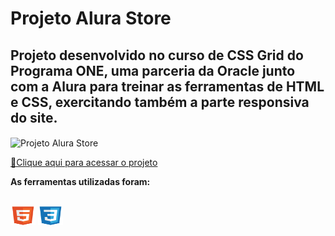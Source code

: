 ## <h1>Projeto Alura Store</h1>
<h2>Projeto desenvolvido no curso de CSS Grid do Programa ONE, uma parceria da Oracle junto com a Alura para treinar as ferramentas de HTML e CSS, exercitando também a parte responsiva do site.</h2>

<img align="center" alt="Projeto Alura Store" src="https://i.postimg.cc/v8SKnrPx/projeto-alura-store.png">

[🔗Clique aqui para acessar o projeto](https://davivieira10.github.io/projeto-alura-store/)

<b>As ferramentas utilizadas foram:</b>
<div style="display: inline_block"><br>
  <img align="center" alt="Davi-HTML" height="30" width="40" src="https://raw.githubusercontent.com/devicons/devicon/master/icons/html5/html5-original.svg">
  <img align="center" alt="Davi-CSS" height="30" width="40" src="https://raw.githubusercontent.com/devicons/devicon/master/icons/css3/css3-original.svg">


